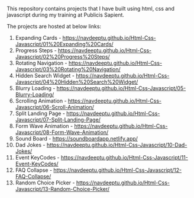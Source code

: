 This repository contains projects that I have built using html, css and javascript during my training at Publicis Sapient.

The projects are hosted at below links:
1.  Expanding Cards - https://navdeeptu.github.io/Html-Css-Javascript/01%20Expanding%20Cards/
2.  Progress Steps - https://navdeeptu.github.io/Html-Css-Javascript/02%20Progress%20Steps/
3.  Rotating Navigation - https://navdeeptu.github.io/Html-Css-Javascript/03%20Rotating%20Navigation/
4.  Hidden Search Widget - https://navdeeptu.github.io/Html-Css-Javascript/04%20Hidden%20Search%20Widget/
5.  Blurry Loading - https://navdeeptu.github.io/Html-Css-Javascript/05-Blurry-Loading/
6.  Scrolling Animation - https://navdeeptu.github.io/Html-Css-Javascript/06-Scroll-Animation/
7.  Split Landing Page - https://navdeeptu.github.io/Html-Css-Javascript/07-Split-Landing-Page/
8.  Form Wave Animation - https://navdeeptu.github.io/Html-Css-Javascript/08-Form-Wave-Animation/
9.  Sound Board - https://soundboardapp.netlify.app/
10. Dad Jokes - https://navdeeptu.github.io/Html-Css-Javascript/10-Dad-Jokes/
11. Event KeyCodes - https://navdeeptu.github.io/Html-Css-Javascript/11-Event-KeyCodes/
12. FAQ Collapse - https://navdeeptu.github.io/Html-Css-Javascript/12-FAQ-Collapse/
13. Random Choice Picker - https://navdeeptu.github.io/Html-Css-Javascript/13-Random-Choice-Picker/